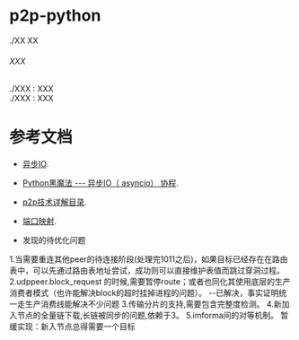 ﻿# p2p-python

./XX  XX <br>


###### XXX

 ./XXX : XXX <br>
 ./XXX : XXX<br>

# 参考文档

* [异步IO](https://www.liaoxuefeng.com/wiki/0014316089557264a6b348958f449949df42a6d3a2e542c000/00143208573480558080fa77514407cb23834c78c6c7309000).
* [Python黑魔法 --- 异步IO（ asyncio） 协程](http://python.jobbole.com/87310/).
* [p2p技术详解目录](http://www.52im.net/thread-50-1-1.html).
* [端口映射](https://blog.csdn.net/xiaoxianerqq/article/details/50363655).


* 发现的待优化问题

1.当需要重连其他peer的待连接阶段(处理完1011之后)，如果目标已经存在在路由表中，可以先通过路由表地址尝试，成功则可以直接维护表值而跳过穿洞过程。
2.udppeer.block_request 的时候,需要暂停route；或者也同化其使用底层的生产消费者模式（也许能解决block的超时挂掉进程的问题）。
  --已解决，事实证明统一走生产消费线能解决不少问题
3.传输分片的支持,需要包含完整度检测。
4.新加入节点的全量链下载,长链被同步的问题,依赖于3。
5.imforma间的对等机制。   暂缓实现：新入节点总得需要一个目标
